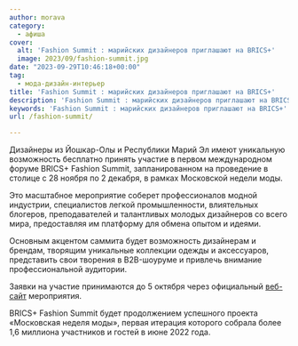 ```yaml
---
author: morava
category:
  - афиша
cover:
  alt: 'Fashion Summit : марийских дизайнеров приглашают на BRICS+'
  image: 2023/09/fashion-summit.jpg
date: "2023-09-29T10:46:18+00:00"
tag:
  - мода-дизайн-интерьер
title: 'Fashion Summit : марийских дизайнеров приглашают на BRICS+'
description: 'Fashion Summit : марийских дизайнеров приглашают на BRICS+'
keywords: 'Fashion Summit : марийских дизайнеров приглашают на BRICS+'
url: /fashion-summit/

---
```

Дизайнеры из Йошкар-Олы и Республики Марий Эл имеют уникальную возможность бесплатно принять участие в первом международном форуме BRICS+ Fashion Summit, запланированном на проведение в столице с 28 ноября по 2 декабря, в рамках Московской недели моды.

Это масштабное мероприятие соберет профессионалов модной индустрии, специалистов легкой промышленности, влиятельных блогеров, преподавателей и талантливых молодых дизайнеров со всего мира, предоставляя им платформу для обмена опытом и идеями.

Основным акцентом саммита будет возможность дизайнерам и брендам, творящим уникальные коллекции одежды и аксессуаров, представить свои творения в B2B-шоуруме и привлечь внимание профессиональной аудитории.

Заявки на участие принимаются до 5 октября через официальный [веб-сайт](https://fashionsummit.org/) мероприятия.

BRICS+ Fashion Summit будет продолжением успешного проекта «Московская неделя моды», первая итерация которого собрала более 1,6 миллиона участников и гостей в июне 2022 года.
